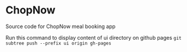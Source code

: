 # ChopNow

Source code for ChopNow meal booking app

Run this command to display content of ui directory on github pages
`git subtree push --prefix ui origin gh-pages`